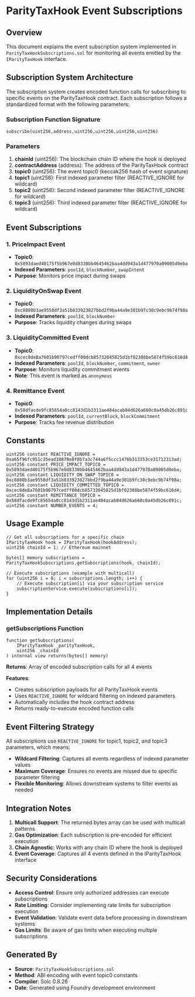 # ParityTaxHook Event Subscriptions

## Overview
This document explains the event subscription system implemented in `ParityTaxHookSubscriptions.sol` for monitoring all events emitted by the `IParityTaxHook` interface.

## Subscription System Architecture

The subscription system creates encoded function calls for subscribing to specific events on the ParityTaxHook contract. Each subscription follows a standardized format with the following parameters:

### Subscription Function Signature
```solidity
subscribe(uint256,address,uint256,uint256,uint256,uint256)
```

### Parameters
1. **chainId** (uint256): The blockchain chain ID where the hook is deployed
2. **contractAddress** (address): The address of the ParityTaxHook contract
3. **topic0** (uint256): The event topic0 (keccak256 hash of event signature)
4. **topic1** (uint256): First indexed parameter filter (REACTIVE_IGNORE for wildcard)
5. **topic2** (uint256): Second indexed parameter filter (REACTIVE_IGNORE for wildcard)
6. **topic3** (uint256): Third indexed parameter filter (REACTIVE_IGNORE for wildcard)

## Event Subscriptions

### 1. PriceImpact Event
- **Topic0**: `0x5893daed40175f5b967e0d8330bb4645462baa4dd943a1d477970a09005d0eba`
- **Indexed Parameters**: `poolId`, `blockNumber`, `swapIntent`
- **Purpose**: Monitors price impact during swaps

### 2. LiquidityOnSwap Event
- **Topic0**: `0xc8880b3ae9558df3a51b833923827bbd2f9ba44a9e301b9fc30c9ebc9b74f98a`
- **Indexed Parameters**: `poolId`, `blockNumber`
- **Purpose**: Tracks liquidity changes during swaps

### 3. LiquidityCommitted Event
- **Topic0**: `0xcec8de8a7601b90797cedff00dcb85732045825d1bf02308be5874f59bc616d4`
- **Indexed Parameters**: `poolId`, `blockNumber`, `commitment`, `owner`
- **Purpose**: Monitors liquidity commitment events
- **Note**: This event is marked as `anonymous`

### 4. Remittance Event
- **Topic0**: `0x58dfacde9fc85654a0cc8143d1b2311ae404acab04d626a660c0a45db26c891c`
- **Indexed Parameters**: `poolId`, `currentBlock`, `blockCommitment`
- **Purpose**: Tracks fee revenue distribution

## Constants

```solidity
uint256 constant REACTIVE_IGNORE = 0xa65f96fc951c35ead38878e0f0b7a3c744a6f5ccc1476b313353ce31712313ad;
uint256 constant PRICE_IMPACT_TOPIC0 = 0x5893daed40175f5b967e0d8330bb4645462baa4dd943a1d477970a09005d0eba;
uint256 constant LIQUIDITY_ON_SWAP_TOPIC0 = 0xc8880b3ae9558df3a51b833923827bbd2f9ba44a9e301b9fc30c9ebc9b74f98a;
uint256 constant LIQUIDITY_COMMITTED_TOPIC0 = 0xcec8de8a7601b90797cedff00dcb85732045825d1bf02308be5874f59bc616d4;
uint256 constant REMITTANCE_TOPIC0 = 0x58dfacde9fc85654a0cc8143d1b2311ae404acab04d626a660c0a45db26c891c;
uint256 constant NUMBER_EVENTS = 4;
```

## Usage Example

```solidity
// Get all subscriptions for a specific chain
IParityTaxHook hook = IParityTaxHook(hookAddress);
uint256 chainId = 1; // Ethereum mainnet

bytes[] memory subscriptions = ParityTaxHookSubscriptions.getSubscriptions(hook, chainId);

// Execute subscriptions (example with multicall)
for (uint256 i = 0; i < subscriptions.length; i++) {
    // Execute subscription[i] via your subscription service
    subscriptionService.execute(subscriptions[i]);
}
```

## Implementation Details

### getSubscriptions Function
```solidity
function getSubscriptions(
    IParityTaxHook _parityTaxHook,
    uint256 _chainId
) internal view returns(bytes[] memory)
```

**Returns**: Array of encoded subscription calls for all 4 events

**Features**:
- Creates subscription payloads for all ParityTaxHook events
- Uses `REACTIVE_IGNORE` for wildcard filtering on indexed parameters
- Automatically includes the hook contract address
- Returns ready-to-execute encoded function calls

## Event Filtering Strategy

All subscriptions use `REACTIVE_IGNORE` for topic1, topic2, and topic3 parameters, which means:
- **Wildcard Filtering**: Captures all events regardless of indexed parameter values
- **Maximum Coverage**: Ensures no events are missed due to specific parameter filtering
- **Flexible Monitoring**: Allows downstream systems to filter events as needed

## Integration Notes

1. **Multicall Support**: The returned bytes array can be used with multicall patterns
2. **Gas Optimization**: Each subscription is pre-encoded for efficient execution
3. **Chain Agnostic**: Works with any chain ID where the hook is deployed
4. **Event Coverage**: Captures all 4 events defined in the IParityTaxHook interface

## Security Considerations

- **Access Control**: Ensure only authorized addresses can execute subscriptions
- **Rate Limiting**: Consider implementing rate limits for subscription execution
- **Event Validation**: Validate event data before processing in downstream systems
- **Gas Limits**: Be aware of gas limits when executing multiple subscriptions

## Generated By
- **Source**: `ParityTaxHookSubscriptions.sol`
- **Method**: ABI encoding with event topic0 constants
- **Compiler**: Solc 0.8.26
- **Date**: Generated using Foundry development environment
